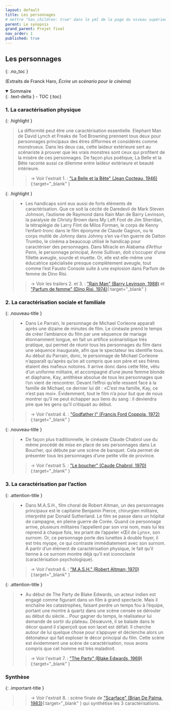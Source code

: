 ```yaml
---
layout: default
title: Les personnages
# mettre "has_children: true" dans le yml de la page du niveau supérieur
parent: Le synopsis
grand_parent: Projet final
nav_order: 1
published: true
---
```

## Les personnages
{: .no_toc }

(Extraits de Franck Haro, *Écrire un scénario pour le cinéma*)


<details open markdown="block">
  <summary>
    Sommaire
  </summary>
  {: .text-delta }
- TOC
{:toc}
</details>

### 1. La caractérisation physique

{: .highlight }
>La difformité peut être une caractérisation essentielle. Elephant Man de David Lynch et Freaks de Tod Browning prennent tous deux pour personnages principaux des êtres difformes et considérés comme monstrueux. Dans les deux cas, cette laideur extérieure sert au scénariste à prouver que les vrais monstres sont ceux qui profitent de la misère de ces personnages. De façon plus poétique, La Belle et la Bête raconte aussi ce dilemme entre laideur extérieure et beauté intérieure. 
>
>>→ Voir l'extrait 1. : ["La Belle et la Bête" (Jean Cocteau, 1946)](https://drive.google.com/file/d/1JISGcwxH7PqnLRAsTJP3l2WlMyaNYKH-/view?usp=drive_link){:target="_blank" }  


{: .highlight }
>- Les handicaps sont eux aussi de forts éléments de caractérisation. Que ce soit la cécité de Daredevil de Mark Steven Johnson, l’autisme de Raymond dans Rain Man de Barry Levinson, la paralysie de Christy Brown dans My Left Foot de Jim Sheridan, la tétraplégie de Larry Flint de Milos Forman, le corps de Kenny l’enfant-tronc dans le film éponyme de Claude Gagnon, ou le corps mutilé de Johnny dans Johnny s’en va-t’en guerre de Dalton Trumbo, le cinéma a beaucoup utilisé le handicap pour caractériser des personnages. Dans Miracle en Alabama d’Arthur Penn, le personnage principal, Annie Sullivan, doit s’occuper d’une fillette aveugle, sourde et muette. Or, elle est elle-même une éducatrice spécialisée presque complètement aveugle, tout comme l’est Fausto Console suite à une explosion dans Parfum de femme de Dino Risi.
>
>>→ Voir les trailers 2. et 3. : ["Rain Man" (Barry Levinson, 1988)](https://drive.google.com/file/d/1JoQuZXPRcnGRNIeidq1Uat3j2zUgqDOQ/view?usp=drive_link) et ["Parfum de femme" (Dino Risi, 1974)](https://drive.google.com/file/d/1KBAJMsgldy2ef_81X0yARPc7d_Vot3F-/view?usp=drive_link){:target="_blank" }


### 2. La caractérisation sociale et familiale 

{: .nouveau-title }
> - Dans Le Parrain, le personnage de Michael Corleone apparaît après une dizaine de minutes de film. Le cinéaste prend le temps de créer l’ambiance du film par une séquence de mariage étonnamment longue, en fait un artifice scénaristique très pratique, qui permet de réunir tous les personnages du film dans une séquence inaugurale, afin que le spectateur les identifie tous. Au début du Parrain, donc, le personnage de Michael Corleone n’apparaît qu’après qu’on ait compris que son père et ses frères étaient des mafieux notoires. Il arrive donc dans cette fête, vêtu d’un uniforme militaire, et accompagné d’une jeune femme blonde et diaphane, Kay, antithèse absolue de tous les personnages que l’on vient de rencontrer. Devant l’effroi qu’elle ressent face à la famille de Michael, ce dernier lui dit : «C’est ma famille, Kay, ce n’est pas moi». Évidemment, tout le film n’a pour but que de nous montrer qu’il ne peut échapper aux liens du
sang : il deviendra pire que les gens qu’il critiquait au début. 
>
>> → Voir l'extrait 4. : ["Godfather I" (Francis Ford Coppola, 1972)](https://drive.google.com/file/d/1L3TQzdlWU_z2bKqRRBXVIumNTxXWMY-P/view?usp=drive_link){:target="_blank" }


{: .nouveau-title }
> - De façon plus traditionnelle, le cinéaste Claude Chabrol use du même procédé de mise en place de ses personnages dans Le Boucher, qui débute par une scène de banquet. Cela permet de présenter tous les personnages d’une petite ville de province. 
>
>> → Voir l'extrait 5. : ["Le boucher" (Caude Chabrol, 1970)](https://drive.google.com/file/d/1Kaw45vWOnia1VLNp2BKIpKsPUYJ2AVgo/view?usp=drive_link){:target="_blank" }

                       
### 3. La caractérisation par l’action

{: .attention-title }
> - Dans M.A.S.H., film choral de Robert Altman, un des personnages principaux est le capitaine Benjamin Pierce, chirurgien militaire, interprété par Donald Sutherland. Le film se passe dans un hôpital de campagne, en pleine guerre de Corée. Quand ce personnage arrive, plusieurs militaires l’appellent par son vrai nom, mais lui les reprend à chaque fois, les priant de l’appeler «Œil de Lynx», son surnom. Or, ce personnage porte des lunettes à double foyer, il est très myope, ce qui contraste immédiatement avec son surnom. À partir d’un élément de caractérisation physique, le fait qu’il tienne à ce surnom montre déjà qu’il est iconoclaste (caractérisation psychologique).
>
>> → Voir l'extrait 6. : ["M.A.S.H." (Robert Altman; 1970)](https://drive.google.com/file/d/1L40HE8w8M730IUzSMXlDZ-Vbta32Ml-B/view?usp=drive_link){:target="_blank" }

{: .attention-title }
> - Au début de The Party de Blake Edwards, un acteur indien est engagé comme figurant dans un film à grand spectacle. Mais il enchaîne les catastrophes, faisant perdre un temps fou à l’équipe, portant une montre à quartz dans une scène censée se dérouler au début du siècle... Pour gagner du temps, le réalisateur lui demande de sortir du plateau. Désœuvré, il se balade dans le décor quand il s’aperçoit que son lacet est défait. Il cherche autour de lui quelque chose pour s’appuyer et déclenche alors un détonateur qui fait exploser le décor principal du film. Cette scène est évidemment une scène de caractérisation, nous avons compris que cet homme est très maladroit. 
>
>> → Voir l'extrait 7. : ["The Party" (Blake Edwards, 1969)](https://drive.google.com/file/d/1KuOdQKV456TXMw_tG-Q0FHdJiHS34rr8/view?usp=drive_link){:target="_blank" }

### Synthèse

{: .important-title }
>> → Voir l'extrait 8. : scène finale de ["Scarface" (Brian De Palma, 1983)](https://drive.google.com/file/d/1Ina7t0cLmm2u8dm7bRKVEsPoFrv920cy/view?usp=drive_link){:target="_blank" } qui synthétise les 3 caractérisations.